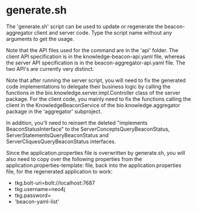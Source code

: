 # generate.sh

The 'generate.sh' script can be used to update or regenerate the beacon-aggregator 
client and server code. Type the script name without any arguments to get the usage.

Note that the API files used for the command are in the 'api' folder. The client API
specification is in the knowledge-beacon-api.yaml file, whereas the server API
specification is in the beacon-aggregator-api.yaml file. The two API's are currently
very distinct.

Note that after running the server script, you will need to fix the generated code
implementations to delegate their business logic by calling the functions in the
bio.knowledge.server.impl.Controller class of the server package. For the client
code, you mainly need to fix the functions calling the client in the KnowledgeBeaconService
of the bio.knowledge.aggregator package in the 'aggregator' subproject.

In addition, you'll need to reinsert the deleted "implements BeaconStatusInterface" 
to the ServerConceptsQueryBeaconStatus, ServerStatementsQueryBeaconStatus and 
ServerCliquesQueryBeaconStatus interfaces.

Since the application.properties file is overwritten by generate.sh, you will also
need to copy over the following properties from the application.properties-template:
file, back into the application.properties file, for the regenerated application to work:

* tkg.bolt-uri=bolt://localhost:7687
* tkg.username=neo4j
* tkg.password=<password>
* 'beacon-yaml-list'
